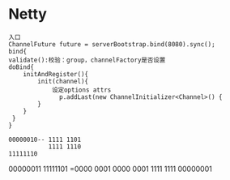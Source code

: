
# Netty

```
入口
ChannelFuture future = serverBootstrap.bind(8080).sync();
bind{
validate():校验：group，channelFactory是否设置
doBind{
    initAndRegister(){
        init(channel){
            设定options attrs
              p.addLast(new ChannelInitializer<Channel>() {
        }
    }
 }
}

00000010-- 1111 1101
           1111 1110
11111110
```
00000011
11111101
=0000 0001
 0000 0001
 1111 1111
 00000001